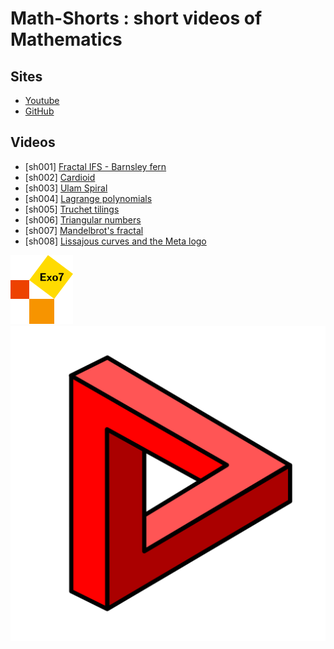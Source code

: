 
Math-Shorts : short videos of Mathematics
=========================================

Sites
-----

* [Youtube](https://www.youtube.com/@Math-Shorts-Exo7)
* [GitHub](https://github.com/exo7math/math-shorts-exo7)


Videos
------

* [sh001] [Fractal IFS - Barnsley fern](https://youtube.com/shorts/KwhYeLM73Oo)
* [sh002] [Cardioid](https://youtube.com/shorts/e3m7qhR9q-E)
* [sh003] [Ulam Spiral](https://youtube.com/shorts/vqqgS9P_1Vo)
* [sh004] [Lagrange polynomials](https://youtube.com/shorts/Wwyr32K9giE)
* [sh005] [Truchet tilings](https://youtube.com/shorts/GwtAZu5WjD0)
* [sh006] [Triangular numbers](https://youtube.com/shorts/utcwn-yZ6I0)
* [sh007] [Mandelbrot's fractal](https://youtube.com/shorts/yLhPFGWLHuQ)
* [sh008] [Lissajous curves and the Meta logo](https://youtube.com/shorts/nGO3F-W4btk)


![Logo Exo7](misc/logo_exo7.png "logo Exo7")
![Logo Math-Shorts](misc/logo-shorts-exo7.png "logo Math-Shorts")